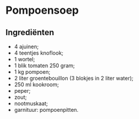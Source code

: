 # Pompoensoep

## Ingrediënten

* 4 ajuinen;
* 4 teentjes knoflook;
* 1 wortel;
* 1 blik tomaten 250 gram;
* 1 kg pompoen;
* 2 liter groentebouillon (3 blokjes in 2 liter water);
* 250 ml kookroom;
* peper;
* zout;
* nootmuskaat;
* garnituur: pompoenpitten.